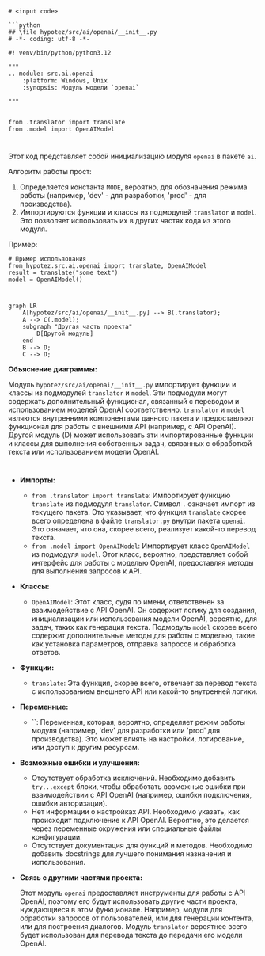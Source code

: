 ```MD
# <input code>

```python
## \file hypotez/src/ai/openai/__init__.py
# -*- coding: utf-8 -*-

#! venv/bin/python/python3.12

"""
.. module: src.ai.openai 
	:platform: Windows, Unix
	:synopsis: Модуль модели `openai`

"""


from .translator import translate
from .model import OpenAIModel
```

# <algorithm>

Этот код представляет собой инициализацию модуля `openai` в пакете `ai`.  

Алгоритм работы прост:

1. Определяется константа `MODE`, вероятно, для обозначения режима работы (например, 'dev' - для разработки, 'prod' - для производства).
2. Импортируются функции и классы из подмодулей `translator` и `model`. Это позволяет использовать их в других частях кода из этого модуля.

Пример:


```
# Пример использования
from hypotez.src.ai.openai import translate, OpenAIModel
result = translate("some text")  
model = OpenAIModel() 
```

# <mermaid>

```mermaid
graph LR
    A[hypotez/src/ai/openai/__init__.py] --> B(.translator);
    A --> C(.model);
    subgraph "Другая часть проекта"
        D[Другой модуль]
    end
    B --> D;
    C --> D;
```

**Объяснение диаграммы:**

Модуль `hypotez/src/ai/openai/__init__.py` импортирует функции и классы из подмодулей `translator` и `model`. Эти подмодули могут содержать дополнительный функционал, связанный с переводом и использованием моделей OpenAI соответственно.  `translator`  и `model` являются внутренними компонентами данного пакета и предоставляют функционал для работы с внешними API (например, с API OpenAI). Другой модуль (D) может использовать эти импортированные функции и классы для выполнения собственных задач, связанных с обработкой текста или использованием модели OpenAI.


# <explanation>

* **Импорты:**
    * `from .translator import translate`: Импортирует функцию `translate` из подмодуля `translator`. Символ `.` означает импорт из текущего пакета. Это указывает, что функция `translate` скорее всего определена в файле `translator.py` внутри пакета `openai`.  Это означает, что она, скорее всего, реализует какой-то перевод текста.
    * `from .model import OpenAIModel`: Импортирует класс `OpenAIModel` из подмодуля `model`. Этот класс, вероятно, представляет собой интерфейс для работы с моделью OpenAI, предоставляя методы для выполнения запросов к API.

* **Классы:**
    * `OpenAIModel`:  Этот класс, судя по имени, ответственен за взаимодействие с API OpenAI. Он содержит логику для создания, инициализации или использования модели OpenAI, вероятно, для задач, таких как генерация текста.  Подмодуль `model` скорее всего содержит дополнительные методы для работы с моделью, такие как установка параметров, отправка запросов и обработка ответов.

* **Функции:**
    * `translate`: Эта функция, скорее всего, отвечает за перевод текста с использованием внешнего API или какой-то внутренней логики.


* **Переменные:**
    * ``: Переменная, которая, вероятно, определяет режим работы модуля (например, 'dev' для разработки или 'prod' для производства). Это может влиять на настройки, логирование, или доступ к другим ресурсам.

* **Возможные ошибки и улучшения:**

    * Отсутствует обработка исключений.  Необходимо добавить `try...except` блоки, чтобы обработать возможные ошибки при взаимодействии с API OpenAI (например, ошибки подключения, ошибки авторизации).
    * Нет информации о настройках API. Необходимо указать, как происходит подключение к API OpenAI. Вероятно, это делается через переменные окружения или специальные файлы конфигурации.
    * Отсутствует документация для функций и методов. Необходимо добавить docstrings для лучшего понимания назначения и использования.

* **Связь с другими частями проекта:**

    Этот модуль `openai` предоставляет инструменты для работы с API OpenAI, поэтому его будут использовать другие части проекта, нуждающиеся в этом функционале. Например, модули для обработки запросов от пользователей, или для генерации контента, или для построения диалогов. Модуль `translator` вероятнее всего будет использован для перевода текста до передачи его модели OpenAI.


```